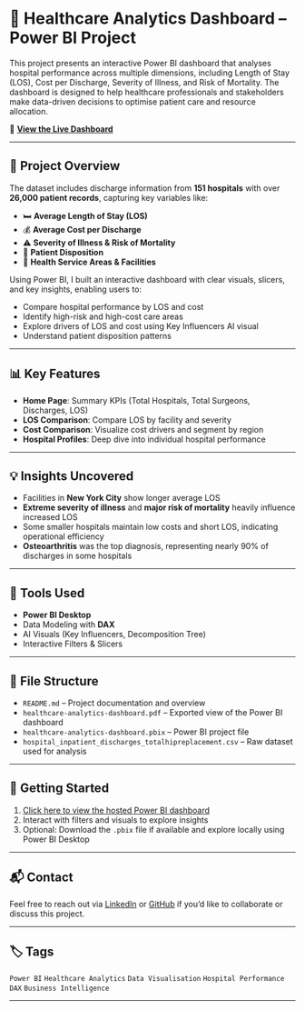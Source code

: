 # 🏥 Healthcare Analytics Dashboard – Power BI Project

This project presents an interactive Power BI dashboard that analyses hospital performance across multiple dimensions, including Length of Stay (LOS), Cost per Discharge, Severity of Illness, and Risk of Mortality. The dashboard is designed to help healthcare professionals and stakeholders make data-driven decisions to optimise patient care and resource allocation.

🎯 **[View the Live Dashboard](https://app.powerbi.com/view?r=eyJrIjoiMTA3M2FkNzQtMjdmMy00ZGJmLTlhYjgtNGRhN2FiYzNhNmEwIiwidCI6IjlhYWU1Yjg3LTU4NDQtNDAzMS04MGEyLWVhZDE0NjNlNzNiNiIsImMiOjN9)**

---

## 📌 Project Overview

The dataset includes discharge information from **151 hospitals** with over **26,000 patient records**, capturing key variables like:

- 🛏️ **Average Length of Stay (LOS)**
- 💰 **Average Cost per Discharge**
- ⚠️ **Severity of Illness & Risk of Mortality**
- 🧍 **Patient Disposition**
- 📍 **Health Service Areas & Facilities**

Using Power BI, I built an interactive dashboard with clear visuals, slicers, and key insights, enabling users to:

- Compare hospital performance by LOS and cost  
- Identify high-risk and high-cost care areas  
- Explore drivers of LOS and cost using Key Influencers AI visual  
- Understand patient disposition patterns

---

## 📊 Key Features

- **Home Page**: Summary KPIs (Total Hospitals, Total Surgeons, Discharges, LOS)
- **LOS Comparison**: Compare LOS by facility and severity
- **Cost Comparison**: Visualize cost drivers and segment by region
- **Hospital Profiles**: Deep dive into individual hospital performance

---

## 💡 Insights Uncovered

- Facilities in **New York City** show longer average LOS  
- **Extreme severity of illness** and **major risk of mortality** heavily influence increased LOS  
- Some smaller hospitals maintain low costs and short LOS, indicating operational efficiency  
- **Osteoarthritis** was the top diagnosis, representing nearly 90% of discharges in some hospitals

---

## 🧰 Tools Used

- **Power BI Desktop**
- Data Modeling with **DAX**
- AI Visuals (Key Influencers, Decomposition Tree)
- Interactive Filters & Slicers

---

## 📁 File Structure

- `README.md` – Project documentation and overview  
- `healthcare-analytics-dashboard.pdf` – Exported view of the Power BI dashboard  
- `healthcare-analytics-dashboard.pbix` – Power BI project file  
- `hospital_inpatient_discharges_totalhipreplacement.csv` – Raw dataset used for analysis  



---

## 🚀 Getting Started

1. [Click here to view the hosted Power BI dashboard](https://app.powerbi.com/view?r=eyJrIjoiMTA3M2FkNzQtMjdmMy00ZGJmLTlhYjgtNGRhN2FiYzNhNmEwIiwidCI6IjlhYWU1Yjg3LTU4NDQtNDAzMS04MGEyLWVhZDE0NjNlNzNiNiIsImMiOjN9)
2. Interact with filters and visuals to explore insights
3. Optional: Download the `.pbix` file if available and explore locally using Power BI Desktop

---

## 📬 Contact

Feel free to reach out via [LinkedIn](https://www.linkedin.com/in/abdulafeezfakorede) or [GitHub](https://github.com/pythonist4444) if you’d like to collaborate or discuss this project.

---

## 🏷️ Tags

`Power BI` `Healthcare Analytics` `Data Visualisation` `Hospital Performance` `DAX` `Business Intelligence`

---


